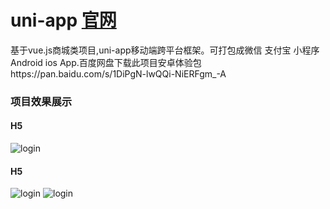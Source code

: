 # uni-app  [官网](https://uniapp.dcloud.io/)
基于vue.js商城类项目,uni-app移动端跨平台框架。可打包成微信 支付宝 小程序 Android ios App.百度网盘下载此项目安卓体验包https://pan.baidu.com/s/1DiPgN-lwQQi-NiERFgm_-A

### 项目效果展示
#### H5
![login](https://github.com/changjiapu/uni-app/blob/master/screenshots/h5.jpg)
#### H5
![login](https://github.com/changjiapu/uni-app/blob/master/screenshots/h5.jpg)
![login](https://github.com/changjiapu/uni-app/blob/master/screenshots/Android.jpg)
